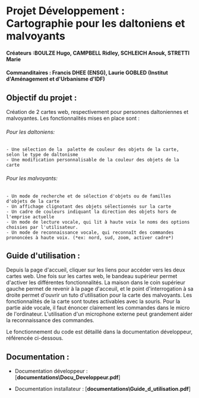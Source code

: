# Projet Développement : Cartographie pour les daltoniens et malvoyants

#### Créateurs :BOULZE Hugo, CAMPBELL Ridley, SCHLEICH Anouk, STRETTI Marie
#### Commanditaires : Francis DHEE (ENSG), Laurie GOBLED (Institut d'Aménagement et d'Urbanisme d'IDF)


## Objectif du projet : 
  Création de 2 cartes web, respectivement pour personnes daltoniennes et malvoyantes.
  Les fonctionnalités mises en place sont :
  ###### Pour les daltoniens: 
    - Une sélection de la  palette de couleur des objets de la carte, selon le type de daltonisme 
    - Une modification personnalisable de la couleur des objets de la carte
    
  ###### Pour les malvoyants: 
    - Un mode de recherche et de sélection d'objets ou de familles d'objets de la carte
    - Un affichage clignotant des objets sélectionnés sur la carte
    - Un cadre de couleurs indiquant la direction des objets hors de l'emprise actuelle
    - Un mode de lecture vocale, qui lit à haute voix le noms des options choisies par l'utilisateur.
    - Un mode de reconnaissance vocale, qui reconnaît des commandes prononcées à haute voix. (*ex: nord, sud, zoom, activer cadre*) 
    
## Guide d'utilisation : 

 Depuis la page d'accueil, cliquer sur les liens pour accéder vers les deux cartes web. 
 Une fois sur les cartes web, le bandeau supérieur permet d'activer les différentes fonctionnalités. La maison dans le coin supérieur gauche permet de revenir à la page d'acceuil, et le point d'interrogation à sa droite permet d'ouvrir un tuto d'utilisation pour la carte des malvoyants.
 Les fonctionnalités de la carte sont toutes activables avec la souris. Pour la partie aide vocale, il faut énoncer clairement les commandes dans le micro de l'ordinateur. L'utilisation d'un microphone externe peut grandement aider la reconnaissance des commandes.
 
 Le fonctionnement du code est détaillé dans la documentation développeur, référencée ci-dessous.

## Documentation : 
 - Documentation développeur : [**documentations\Docu_Developpeur.pdf**]
 
 - Documentation installateur : [**documentations\Guide_d_utilisation.pdf**]
